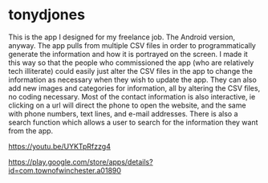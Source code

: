 # tonydjones

This is the app I designed for my freelance job. The Android version, anyway. The app pulls from multiple CSV files in order to
programmatically generate the information and how it is portrayed on the screen. I made it this way so that the people who commissioned 
the app (who are relatively tech illiterate) could easily just alter the CSV files in the app to change the information as necessary when they wish to update the app. 
They can also add new images and categories for information, all by altering the CSV files, no coding necessary. Most of the contact 
information is also interactive, ie clicking on a url will direct the phone to open the website, and the same with phone numbers, 
text lines, and e-mail addresses. There is also a search function which allows a user to search for the information they want from the app.

https://youtu.be/UYKTpRfzzg4

https://play.google.com/store/apps/details?id=com.townofwinchester.a01890
